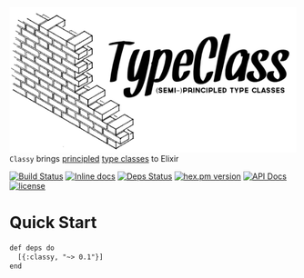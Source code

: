 ![](./brand/logo.png)
`Classy` brings [principled](http://degoes.net/articles/principled-typeclasses) [type classes](https://en.wikibooks.org/wiki/Haskell/Classes_and_types) to Elixir

[![Build Status](https://travis-ci.org/expede/classy.svg?branch=master)](https://travis-ci.org/expede/classy) [![Inline docs](http://inch-ci.org/github/expede/classy.svg?branch=master)](http://inch-ci.org/github/expede/classy) [![Deps Status](https://beta.hexfaktor.org/badge/all/github/expede/classy.svg)](https://beta.hexfaktor.org/github/expede/classy) [![hex.pm version](https://img.shields.io/hexpm/v/classy.svg?style=flat)](https://hex.pm/packages/classy) [![API Docs](https://img.shields.io/badge/api-docs-yellow.svg?style=flat)](http://hexdocs.pm/classy/) [![license](https://img.shields.io/github/license/mashape/apistatus.svg?maxAge=2592000)](https://github.com/expede/classy/blob/master/LICENSE)

# Quick Start

```
def deps do
  [{:classy, "~> 0.1"}]
end
```

